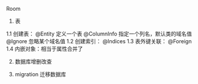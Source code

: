 Room

1. 表

1.1 创建表：
@Entity 定义一个表
@ColumnInfo 指定一个列名，默认类的域名值
@Ignore 忽略某个域名值
1.2 创建索引：
@Indices
1.3 表外键关联：
@Foreign
1.4 内嵌对象：相当于属性合并了

2.  数据库增删改查

3.  migration 迁移数据库